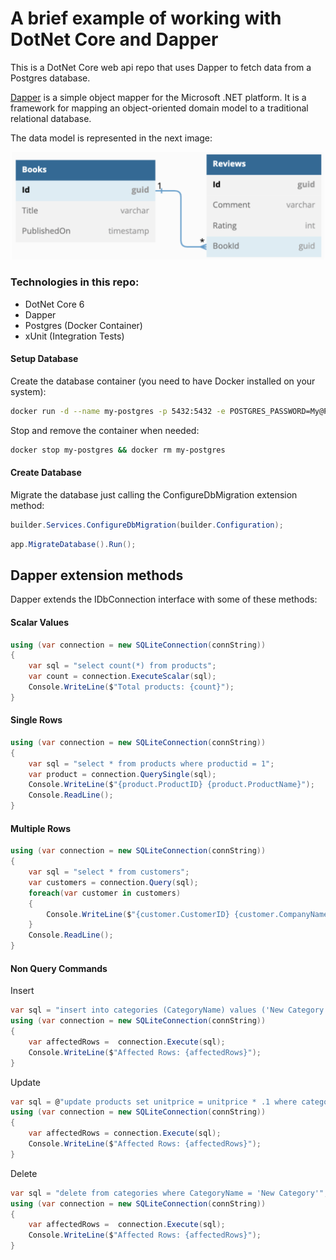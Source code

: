# A brief example of working with DotNet Core and Dapper
This is a DotNet Core web api repo that uses Dapper to fetch data from a Postgres database.

[Dapper](https://www.learndapper.com) is a simple object mapper for the Microsoft .NET platform. It is a framework for mapping an object-oriented domain model to a traditional relational database.

The data model is represented in the next image:
<p align="center">
  <img src="./docs/img/database-diagram-1.png" alt="Database diagram" width="500">
</p>

### Technologies in this repo:
* DotNet Core 6
* Dapper
* Postgres (Docker Container)
* xUnit (Integration Tests)

#### Setup Database
Create the database container (you need to have Docker installed on your system):

```sh
docker run -d --name my-postgres -p 5432:5432 -e POSTGRES_PASSWORD=My@Passw0rd postgres
```

Stop and remove the container when needed:

```sh
docker stop my-postgres && docker rm my-postgres
```

#### Create Database

Migrate the database just calling the ConfigureDbMigration extension method:

```csharp
builder.Services.ConfigureDbMigration(builder.Configuration);
```

```csharp
app.MigrateDatabase().Run();
```

## Dapper extension methods
Dapper extends the IDbConnection interface with some of these methods:

#### **Scalar Values**

```csharp
using (var connection = new SQLiteConnection(connString))
{
    var sql = "select count(*) from products";
    var count = connection.ExecuteScalar(sql);
    Console.WriteLine($"Total products: {count}");
}
```

#### **Single Rows**

```csharp
using (var connection = new SQLiteConnection(connString))
{
    var sql = "select * from products where productid = 1";
    var product = connection.QuerySingle(sql);
    Console.WriteLine($"{product.ProductID} {product.ProductName}");
    Console.ReadLine();
}
```

#### **Multiple Rows**

```csharp
using (var connection = new SQLiteConnection(connString))
{
    var sql = "select * from customers";
    var customers = connection.Query(sql);
    foreach(var customer in customers)
    {
        Console.WriteLine($"{customer.CustomerID} {customer.CompanyName}");
    }
    Console.ReadLine();
}
```

#### **Non Query Commands**

Insert
```csharp
var sql = "insert into categories (CategoryName) values ('New Category')";
using (var connection = new SQLiteConnection(connString))
{
    var affectedRows =  connection.Execute(sql);
    Console.WriteLine($"Affected Rows: {affectedRows}");
}
```

Update
```csharp
var sql = @"update products set unitprice = unitprice * .1 where categoryid = 2";
using (var connection = new SQLiteConnection(connString))
{
    var affectedRows = connection.Execute(sql);
    Console.WriteLine($"Affected Rows: {affectedRows}");
}
```

Delete
```csharp
var sql = "delete from categories where CategoryName = 'New Category'";
using (var connection = new SQLiteConnection(connString))
{
    var affectedRows =  connection.Execute(sql);
    Console.WriteLine($"Affected Rows: {affectedRows}");
}
```